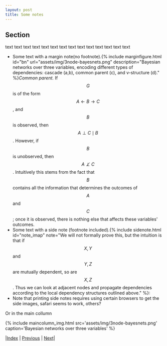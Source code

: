 ```yaml
---
layout: post
title: Some notes
---
```


## Section
text text 
text text 
text text 
text text 
text text 
text text 
text text 

- Some text with a margin note(no footnote).{% include marginfigure.html id="bn" url="assets/img/3node-bayesnets.png" description="Bayesian networks over three variables, encoding different types of dependencies: cascade (a,b), common parent (c), and v-structure (d)." %}*Common parent.* If $$G$$ is of the form $$A \leftarrow B \rightarrow C$$, and $$B$$ is observed, then $$A \perp C \mid B$$. However, if $$B$$ is unobserved, then $$A \not\perp C$$. Intuitively this stems from the fact that $$B$$ contains all the information that determines the outcomes of $$A$$ and $$C$$; once it is observed, there is nothing else that affects these variables' outcomes.
- Some text with a side note (footnote included).{% include sidenote.html id="note_imap" note="We will not formally prove this, but the intuition is that if $$X,Y$$ and $$Y,Z$$ are mutually dependent, so are $$X,Z$$. Thus we can look at adjacent nodes and propagate dependencies according to the local dependency structures outlined above." %}:
- Note that printing side notes requires using certain browsers to get the side images, safari seems to work, others?

Or in the main collumn

{% include maincolumn_img.html src='assets/img/3node-bayesnets.png' caption='Bayesian networks over three variables' %}
<br/>

|[Index](../../) | [Previous](../../preliminaries/applications) | [Next](../undirected)|
